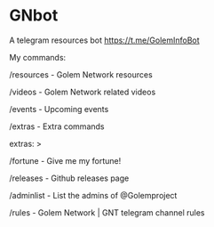 # GNbot

A telegram resources bot https://t.me/GolemInfoBot

   My commands:

   /resources - Golem Network resources

   /videos - Golem Network related videos

   /events - Upcoming events

   /extras - Extra commands

extras: >

   /fortune - Give me my fortune!

   /releases - Github releases page

   /adminlist - List the admins of @Golemproject

   /rules - Golem Network | GNT telegram channel rules
